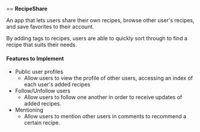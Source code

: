 == **RecipeShare**

An app that lets users share their own recipes, browse other user's recipes, and
save favorites to their account.

By adding tags to recipes, users are able to quickly sort through to find a recipe
that suits their needs.


#### **Features to Implement**

* Public user profiles
    * Allow users to view the profile of other users, accessing an index of each user's
    added recipes
* Follow/Unfollow users
    * Allow users to follow one another in order to receive updates of added recipes.
* Mentioning
    * Allow users to mention other users in comments to recommend a certain recipe.
